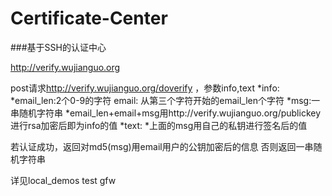 Certificate-Center
==================

###基于SSH的认证中心

<http://verify.wujianguo.org>

post请求<http://verify.wujianguo.org/doverify> ，参数info,text
*info:
      *email_len:2个0-9的字符
      email: 从第三个字符开始的email_len个字符
      *msg:一串随机字符串
      *email_len+email+msg用http://verify.wujianguo.org/publickey 进行rsa加密后即为info的值
*text:
      *上面的msg用自己的私钥进行签名后的值

若认证成功，返回对md5(msg)用email用户的公钥加密后的信息
否则返回一串随机字符串

详见local_demos
test gfw
